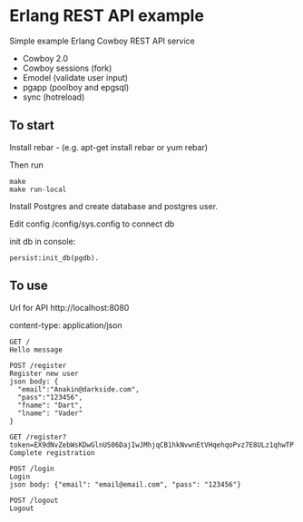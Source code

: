 # Erlang REST API example
Simple example Erlang Cowboy REST API service
- Cowboy 2.0
- Cowboy sessions (fork)
- Emodel (validate user input)
- pgapp (poolboy and epgsql)
- sync (hotreload)
## To start

Install rebar  - (e.g. apt-get install rebar or yum rebar)

Then run
```
make
make run-local
```
Install Postgres and create database and postgres user.

Edit config /config/sys.config to connect db

init db in console:
```
persist:init_db(pgdb).
```
## To use
Url for API http://localhost:8080

content-type: application/json
```
GET /
Hello message

POST /register
Register new user
json body: {
  "email":"Anakin@darkside.com",
  "pass":"123456",
  "fname": "Dart",
  "lname": "Vader"
}

GET /register?token=EX9dNvZebWsKDwGlnUS06DajIwJMhjqCB1hkNvwnEtVHqehqoPvz7E8ULz1qhwTP
Complete registration

POST /login
Login
json body: {"email": "email@email.com", "pass": "123456"} 

POST /logout
Logout
```
